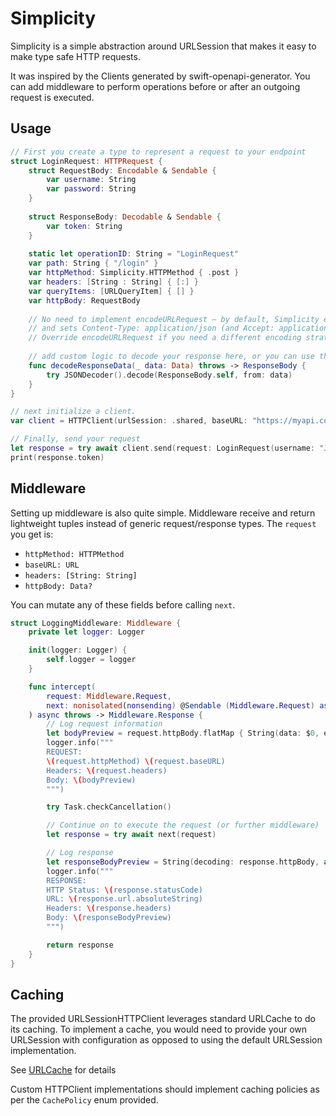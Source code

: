 # Simplicity

Simplicity is a simple abstraction around URLSession that makes it easy to make type safe HTTP requests.

It was inspired by the Clients generated by swift-openapi-generator.
You can add middleware to perform operations before or after an outgoing request is executed.

## Usage

```swift
// First you create a type to represent a request to your endpoint
struct LoginRequest: HTTPRequest {
    struct RequestBody: Encodable & Sendable {
        var username: String
        var password: String
    }
    
    struct ResponseBody: Decodable & Sendable {
        var token: String
    }
    
    static let operationID: String = "LoginRequest"
    var path: String { "/login" }
    var httpMethod: Simplicity.HTTPMethod { .post }
    var headers: [String : String] { [:] }
    var queryItems: [URLQueryItem] { [] }
    var httpBody: RequestBody
    
    // No need to implement encodeURLRequest — by default, Simplicity encodes JSON bodies
    // and sets Content-Type: application/json (and Accept: application/json) when missing.
    // Override encodeURLRequest if you need a different encoding strategy.
    
    // add custom logic to decode your response here, or you can use the default protocol implementation
    func decodeResponseData(_ data: Data) throws -> ResponseBody {
        try JSONDecoder().decode(ResponseBody.self, from: data)
    }
}

// next initialize a client.
var client = HTTPClient(urlSession: .shared, baseURL: "https://myapi.com", middlewares: [LoggingMiddleware()])

// Finally, send your request
let response = try await client.send(request: LoginRequest(username: "JohnDoe1234", password: "P@ssword123"))
print(response.token)
```

## Middleware

Setting up middleware is also quite simple. Middleware receive and return lightweight tuples instead of generic request/response types. The `request` you get is:

- `httpMethod: HTTPMethod`
- `baseURL: URL`
- `headers: [String: String]`
- `httpBody: Data?`

You can mutate any of these fields before calling `next`.

```swift
struct LoggingMiddleware: Middleware {
    private let logger: Logger

    init(logger: Logger) {
        self.logger = logger
    }

    func intercept(
        request: Middleware.Request,
        next: nonisolated(nonsending) @Sendable (Middleware.Request) async throws -> Middleware.Response
    ) async throws -> Middleware.Response {
        // Log request information
        let bodyPreview = request.httpBody.flatMap { String(data: $0, encoding: .utf8) } ?? "<none>"
        logger.info("""
        REQUEST:
        \(request.httpMethod) \(request.baseURL)
        Headers: \(request.headers)
        Body: \(bodyPreview)
        """)

        try Task.checkCancellation()

        // Continue on to execute the request (or further middleware)
        let response = try await next(request)

        // Log response
        let responseBodyPreview = String(decoding: response.httpBody, as: UTF8.self)
        logger.info("""
        RESPONSE:
        HTTP Status: \(response.statusCode)
        URL: \(response.url.absoluteString)
        Headers: \(response.headers)
        Body: \(responseBodyPreview)
        """)

        return response
    }
}
```

## Caching

The provided URLSessionHTTPClient leverages standard URLCache to do its caching. 
To implement a cache, you would need to provide your own URLSession with configuration as opposed to using the default URLSession implementation.

See [URLCache](https://developer.apple.com/documentation/foundation/urlcache) for details

Custom HTTPClient implementations should implement caching policies as per the `CachePolicy` enum provided. 
